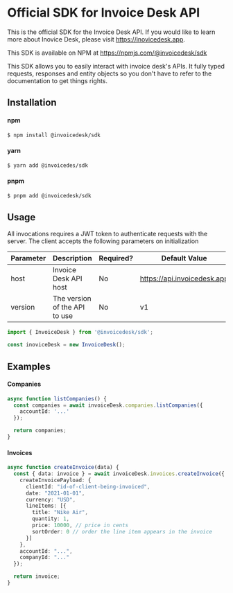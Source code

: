 # Official SDK for Invoice Desk API

This is the official SDK for the Invoice Desk API. If you would like to learn more about Inovice Desk,
please visit https://inovicedesk.app.

This SDK is available on NPM at https://npmjs.com/@invoicedesk/sdk

This SDK allows you to easily interact with invoice desk's APIs. It fully typed requests, responses and entity objects so you don't have to refer to the documentation to get things rights.

## Installation
#### npm
```sh
$ npm install @invoicedesk/sdk
```

#### yarn
```sh
$ yarn add @invoicedes/sdk
```

#### pnpm
```sh
$ pnpm add @invoicedesk/sdk
```

## Usage

All invocations requires a JWT token to authenticate requests with the server.
The client accepts the following parameters on initialization

| Parameter | Description                   | Required? | Default Value               |
| --------- | ----------------------------- | --------- | --------------------------- |
| host      | Invoice Desk API host         | No        | https://api.invoicedesk.app |
| version   | The version of the API to use | No        | v1                          |

```typescript
import { InvoiceDesk } from '@invoicedesk/sdk';

const inoviceDesk = new InvoiceDesk();
```

## Examples

#### Companies
```typescript
async function listCompanies() {
  const companies = await invoiceDesk.companies.listCompanies({
    accountId: '...'
  });

  return companies;
}
```

#### Invoices
```typescript
async function createInvoice(data) {
  const { data: invoice } = await invoiceDesk.invoices.createInvoice({
    createInvoicePayload: {
      clientId: "id-of-client-being-invoiced",
      date: "2021-01-01",
      currency: "USD",
      lineItems: [{
        title: "Nike Air",
        quantity: 1,
        price: 10000, // price in cents
        sortOrder: 0 // order the line item appears in the invoice
      }]
    },
    accountId: "...",
    companyId: "..."
  });

  return invoice;
}
```


